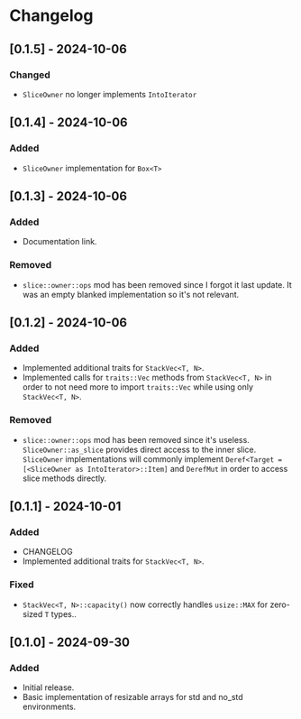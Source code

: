 # Changelog

## [0.1.5] - 2024-10-06

### Changed
- `SliceOwner` no longer implements `IntoIterator`

## [0.1.4] - 2024-10-06

### Added
- `SliceOwner` implementation for `Box<T>`

## [0.1.3] - 2024-10-06

### Added
- Documentation link.
### Removed
- `slice::owner::ops` mod has been removed since I forgot it last update. It was an empty blanked implementation so it's not relevant.

## [0.1.2] - 2024-10-06

### Added
- Implemented additional traits for `StackVec<T, N>`.
- Implemented calls for `traits::Vec` methods from `StackVec<T, N>` in order to not need more to import `traits::Vec` while using only `StackVec<T, N>`.

### Removed
- `slice::owner::ops` mod has been removed since it's useless. `SliceOwner::as_slice` provides direct access to the inner slice. `SliceOwner` implementations will commonly implement `Deref<Target = [<SliceOwner as IntoIterator>::Item]` and `DerefMut` in order to access slice methods directly.

## [0.1.1] - 2024-10-01

### Added
- CHANGELOG
- Implemented additional traits for `StackVec<T, N>`.

### Fixed
- `StackVec<T, N>::capacity()` now correctly handles `usize::MAX` for zero-sized `T` types..

## [0.1.0] - 2024-09-30

### Added
- Initial release.
- Basic implementation of resizable arrays for std and no_std environments.
